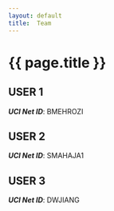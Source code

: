 ```yaml
---
layout: default
title:  Team
---
```


# {{ page.title }}


## USER 1
***UCI Net ID***: BMEHROZI

## USER 2
***UCI Net ID***: SMAHAJA1

## USER 3
***UCI Net ID***: DWJIANG

